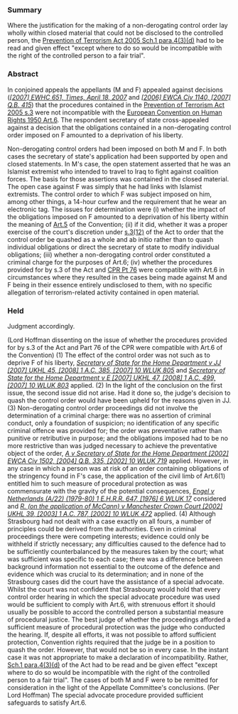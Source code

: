 ### Summary

Where the justification for the making of a non-derogating control order lay wholly within closed material that could not be disclosed to the controlled person, the [Prevention of Terrorism Act 2005 Sch.1 para.4(3)(d)](https://uk.westlaw.com/Document/I7D65C110E45311DA8D70A0E70A78ED65/View/FullText.html?originationContext=document&transitionType=DocumentItem&ppcid=60cce7ba2d1541d98be5dc16c8a83ea7&contextData=(sc.Default)) had to be read and given effect "except where to do so would be incompatible with the right of the controlled person to a fair trial".

### Abstract

In conjoined appeals the appellants (M and F) appealed against decisions (_[[2007] EWHC 651, Times, April 18, 2007](https://uk.westlaw.com/Document/IDD287430E96B11DBB292CB0B082AD93F/View/FullText.html?originationContext=document&transitionType=DocumentItem&ppcid=60cce7ba2d1541d98be5dc16c8a83ea7&contextData=(sc.Default))_ and _[[2006] EWCA Civ 1140, [2007] Q.B. 415](https://uk.westlaw.com/Document/I8A7FA7A0237111DBA1BE83A3E64D3789/View/FullText.html?originationContext=document&transitionType=DocumentItem&ppcid=60cce7ba2d1541d98be5dc16c8a83ea7&contextData=(sc.Default))_) that the procedures contained in the [Prevention of Terrorism Act 2005 s.3](https://uk.westlaw.com/Document/I99B8A5F0E45111DA8D70A0E70A78ED65/View/FullText.html?originationContext=document&transitionType=DocumentItem&ppcid=60cce7ba2d1541d98be5dc16c8a83ea7&contextData=(sc.Default)) were not incompatible with the [European Convention on Human Rights 1950 Art.6](https://uk.westlaw.com/Document/I38C9C0AD773A4385868CB431E132B1A7/View/FullText.html?originationContext=document&transitionType=DocumentItem&ppcid=60cce7ba2d1541d98be5dc16c8a83ea7&contextData=(sc.Default)). The respondent secretary of state cross-appealed against a decision that the obligations contained in a non-derogating control order imposed on F amounted to a deprivation of his liberty.

Non-derogating control orders had been imposed on both M and F. In both cases the secretary of state's application had been supported by open and closed statements. In M's case, the open statement asserted that he was an Islamist extremist who intended to travel to Iraq to fight against coalition forces. The basis for those assertions was contained in the closed material. The open case against F was simply that he had links with Islamist extremists. The control order to which F was subject imposed on him, among other things, a 14-hour curfew and the requirement that he wear an electronic tag. The issues for determination were (i) whether the impact of the obligations imposed on F amounted to a deprivation of his liberty within the meaning of [Art.5](https://uk.westlaw.com/Document/I38C9C0AD773A4385868CB431E132B1A7/View/FullText.html?originationContext=document&transitionType=DocumentItem&ppcid=60cce7ba2d1541d98be5dc16c8a83ea7&contextData=(sc.Default)) of the Convention; (ii) if it did, whether it was a proper exercise of the court's discretion under [s.3(12)](https://uk.westlaw.com/Document/I99B8A5F0E45111DA8D70A0E70A78ED65/View/FullText.html?originationContext=document&transitionType=DocumentItem&ppcid=60cce7ba2d1541d98be5dc16c8a83ea7&contextData=(sc.Default)) of the Act to order that the control order be quashed as a whole and ab initio rather than to quash individual obligations or direct the secretary of state to modify individual obligations; (iii) whether a non-derogating control order constituted a criminal charge for the purposes of Art.6; (iv) whether the procedures provided for by s.3 of the Act and [CPR Pt 76](https://uk.westlaw.com/Document/I1234FCB1E45011DA8D70A0E70A78ED65/View/FullText.html?originationContext=document&transitionType=DocumentItem&ppcid=60cce7ba2d1541d98be5dc16c8a83ea7&contextData=(sc.Default)) were compatible with Art.6 in circumstances where they resulted in the cases being made against M and F being in their essence entirely undisclosed to them, with no specific allegation of terrorism-related activity contained in open material.

### Held

Judgment accordingly.

(Lord Hoffman dissenting on the issue of whether the procedures provided for by s.3 of the Act and Part 76 of the CPR were compatible with Art.6 of the Convention) (1) The effect of the control order was not such as to deprive F of his liberty, _[Secretary of State for the Home Department v JJ [2007] UKHL 45, [2008] 1 A.C. 385, [2007] 10 WLUK 805](https://uk.westlaw.com/Document/I57CF5E30883E11DC8800837DEB8FB89A/View/FullText.html?originationContext=document&transitionType=DocumentItem&ppcid=60cce7ba2d1541d98be5dc16c8a83ea7&contextData=(sc.Default))_ and _[Secretary of State for the Home Department v E [2007] UKHL 47, [2008] 1 A.C. 499, [2007] 10 WLUK 803](https://uk.westlaw.com/Document/I58E19180883E11DC8800837DEB8FB89A/View/FullText.html?originationContext=document&transitionType=DocumentItem&ppcid=60cce7ba2d1541d98be5dc16c8a83ea7&contextData=(sc.Default))_ applied. (2) In the light of the conclusion on the first issue, the second issue did not arise. Had it done so, the judge's decision to quash the control order would have been upheld for the reasons given in JJ. (3) Non-derogating control order proceedings did not involve the determination of a criminal charge: there was no assertion of criminal conduct, only a foundation of suspicion; no identification of any specific criminal offence was provided for; the order was preventative rather than punitive or retributive in purpose; and the obligations imposed had to be no more restrictive than was judged necessary to achieve the preventative object of the order, _[A v Secretary of State for the Home Department [2002] EWCA Civ 1502, [2004] Q.B. 335, [2002] 10 WLUK 719](https://uk.westlaw.com/Document/I46E6CFC0E42711DA8FC2A0F0355337E9/View/FullText.html?originationContext=document&transitionType=DocumentItem&ppcid=60cce7ba2d1541d98be5dc16c8a83ea7&contextData=(sc.Default))_ applied. However, in any case in which a person was at risk of an order containing obligations of the stringency found in F's case, the application of the civil limb of Art.6(1) entitled him to such measure of procedural protection as was commensurate with the gravity of the potential consequences, _[Engel v Netherlands (A/22) (1979-80) 1 E.H.R.R. 647, [1976] 6 WLUK 17](https://uk.westlaw.com/Document/IA1889030E42711DA8FC2A0F0355337E9/View/FullText.html?originationContext=document&transitionType=DocumentItem&ppcid=60cce7ba2d1541d98be5dc16c8a83ea7&contextData=(sc.Default))_ considered and _[R. (on the application of McCann) v Manchester Crown Court [2002] UKHL 39, [2003] 1 A.C. 787, [2002] 10 WLUK 472](https://uk.westlaw.com/Document/I7A58B6B0E42811DA8FC2A0F0355337E9/View/FullText.html?originationContext=document&transitionType=DocumentItem&ppcid=60cce7ba2d1541d98be5dc16c8a83ea7&contextData=(sc.Default))_ applied. (4) Although Strasbourg had not dealt with a case exactly on all fours, a number of principles could be derived from the authorities. Even in criminal proceedings there were competing interests; evidence could only be withheld if strictly necessary; any difficulties caused to the defence had to be sufficiently counterbalanced by the measures taken by the court; what was sufficient was specific to each case; there was a difference between background information not essential to the outcome of the defence and evidence which was crucial to its determination; and in none of the Strasbourg cases did the court have the assistance of a special advocate. Whilst the court was not confident that Strasbourg would hold that every control order hearing in which the special advocate procedure was used would be sufficient to comply with Art.6, with strenuous effort it should usually be possible to accord the controlled person a substantial measure of procedural justice. The best judge of whether the proceedings afforded a sufficient measure of procedural protection was the judge who conducted the hearing. If, despite all efforts, it was not possible to afford sufficient protection, Convention rights required that the judge be in a position to quash the order. However, that would not be so in every case. In the instant case it was not appropriate to make a declaration of incompatibility. Rather, [Sch.1 para.4(3)(d)](https://uk.westlaw.com/Document/I7D65C110E45311DA8D70A0E70A78ED65/View/FullText.html?originationContext=document&transitionType=DocumentItem&ppcid=60cce7ba2d1541d98be5dc16c8a83ea7&contextData=(sc.Default)) of the Act had to be read and be given effect "except where to do so would be incompatible with the right of the controlled person to a fair trial". The cases of both M and F were to be remitted for consideration in the light of the Appellate Committee's conclusions. (Per Lord Hoffman) The special advocate procedure provided sufficient safeguards to satisfy Art.6.